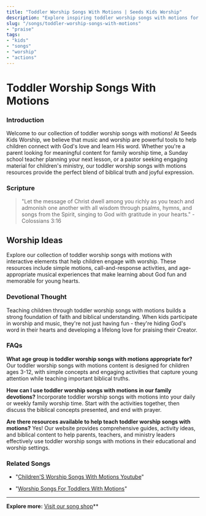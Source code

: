 ```yaml
---
title: "Toddler Worship Songs With Motions | Seeds Kids Worship"
description: "Explore inspiring toddler worship songs with motions for children's worship and faith development. Biblical music resources for families and ministry."
slug: "/songs/toddler-worship-songs-with-motions"
- "praise"
tags:
- "kids"
- "songs"
- "worship"
- "actions"
---
```


# Toddler Worship Songs With Motions

### Introduction

Welcome to our collection of toddler worship songs with motions! At Seeds Kids Worship, we believe that music and worship are powerful tools to help children connect with God's love and learn His word. Whether you're a parent looking for meaningful content for family worship time, a Sunday school teacher planning your next lesson, or a pastor seeking engaging material for children's ministry, our toddler worship songs with motions resources provide the perfect blend of biblical truth and joyful expression.

### Scripture

> "Let the message of Christ dwell among you richly as you teach and admonish one another with all wisdom through psalms, hymns, and songs from the Spirit, singing to God with gratitude in your hearts." - Colossians 3:16

## Worship Ideas

Explore our collection of toddler worship songs with motions with interactive elements that help children engage with worship. These resources include simple motions, call-and-response activities, and age-appropriate musical experiences that make learning about God fun and memorable for young hearts.

### Devotional Thought

Teaching children through toddler worship songs with motions builds a strong foundation of faith and biblical understanding. When kids participate in worship and music, they're not just having fun - they're hiding God's word in their hearts and developing a lifelong love for praising their Creator.

### FAQs

**What age group is toddler worship songs with motions appropriate for?**
Our toddler worship songs with motions content is designed for children ages 3-12, with simple concepts and engaging activities that capture young attention while teaching important biblical truths.

**How can I use toddler worship songs with motions in our family devotions?**
Incorporate toddler worship songs with motions into your daily or weekly family worship time. Start with the activities together, then discuss the biblical concepts presented, and end with prayer.

**Are there resources available to help teach toddler worship songs with motions?**
Yes! Our website provides comprehensive guides, activity ideas, and biblical content to help parents, teachers, and ministry leaders effectively use toddler worship songs with motions in their educational and worship settings.

### Related Songs

- "[Children'S Worship Songs With Motions Youtube](/songs/children-s-worship-songs-with-motions-youtube/)"

- "[Worship Songs For Toddlers With Motions](/songs/worship-songs-for-toddlers-with-motions/)"

---

**Explore more:** [Visit our song shop](https://seedskidsworship.com/shop)**

<!-- Schema Markup -->
<script type="application/ld+json">
{
  "@context": "https://schema.org",
  "@type": "MusicRecording",
  "name": "Toddler Worship Songs With Motions",
  "byArtist": {
    "@type": "MusicGroup",
    "name": "Seeds Kids Worship"
  },
  "isFamilyFriendly": true,
  "url": "https://seedskidsworship.com/songs/toddler-worship-songs-with-motions/"
}
</script>